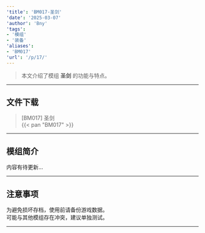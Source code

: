 ```yaml
---
'title': 'BM017-圣剑'
'date': '2025-03-07'
'author': 'Bny'
'tags':
- '模组'
- '装备'
'aliases':
- 'BM017'
'url': '/p/17/'
---
```


> 本文介绍了模组 **圣剑** 的功能与特点。

---

## 文件下载

> [BM017] 圣剑  
{{< pan "BM017" >}}  

---

## 模组简介

>  
内容有待更新...  

---

## 注意事项

>  
为避免损坏存档，使用前请备份游戏数据。  
可能与其他模组存在冲突，建议单独测试。  

---

